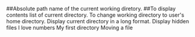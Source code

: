 ##Absolute path name of the current working diretory.
##To display contents list of current directory.
To change working directory to user's home directory.
Display current directory in a long format.
Display hidden files
I love numbers
My first directory
Moving a file
